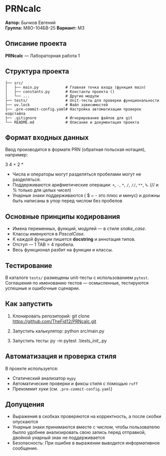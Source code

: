 # PRNcalc

**Автор:** Бычков Евгений  
**Группа:** М8О-104БВ-25
**Вариант:** М3

## Описание проекта

**PRNcalc** —  Лабораторная работа 1

## Структура проекта

```
├── src/
│   ├── main.py            # Главная точка входа (функция main)
│   ├── constants.py       # Константы проекта ()
│   └── ...                # Другие модули
├── tests/                 # Unit-тесты для проверки функциональности
├── uv.lock                # Файл зависимостей 
├── .pre-commit-config.yaml# Настройка автоматизации проверок кодстайла
├── .gitignore             # Игнорирование файлов для git
└── README.md              # Описание и документация проекта
```

## Формат входных данных

Ввод производится в формате PRN (обратная польская нотация), например:

3 4 + 2 *

- Числа и операторы могут разделяться пробелами могут не разделяться.
- Поддерживаются арифметические операции: `+`, `-`, `*`, `/`, `//`, `**`, `%`. (// и % только для целых чисел)
- Унарные знаки поддерживаются ( $ ~ - это плюс и минус) и должны быть написаны в упор перед числом без пробелов

## Основные принципы кодирования

- Имена переменных, функций, модулей — в стиле *snake_case*.
- Классы именуются в *PascalCase*.
- К каждой функции пишется **docstring** и аннотация типов.
- Отступ — 1 TAB = 4 пробела.
- Весь функционал разбит на функции и классы.

## Тестирование

В каталоге `tests/` размещены unit-тесты с использованием `pytest`.  
Соглашения по именованию тестов — осмысленные, тестируются успешные и ошибочные сценарии.

## Как запустить

1. Клонировать репозиторий:
   git clone https://github.com/TheFid12/PRNcalc.git

2. Запустить калькулятор:
   python src/main.py

3. Запустить тесты:
    py -m pytest .\tests\__init__.py
## Автоматизация и проверка стиля

В проекте используется:
- Статический анализатор `mypy`
- Автоматические проверки и фиксы стиля с помощью `ruff`
- Прекоммит хуки (см. `.pre-commit-config.yaml`)

## Допущения

- Выражения в скобках проверяются на корректность, а после скобки опускаются
- Унарные знаки принимаются вместе с числом, чтобы пользователю былло удобнее анализировать свою запись перед отправкой, двойной унарный знак не поддерживается
- Безопасность: При ошибке в выражении выводится информативное сообщение.
